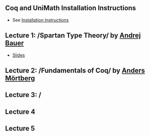 ## Coq and UniMath Installation Instructions
- See [Installation Instructions](installation.md)

## Lecture 1: /Spartan Type Theory/ by [Andrej Bauer](http://www.andrej.com)
- [Slides](2019-04-Birmingham/Part1_Spartan_Type_Theory/Spartan-Type-Theory.pdf)

## Lecture 2: /Fundamentals of Coq/ by [Anders Mörtberg](https://staff.math.su.se/anders.mortberg/)

## Lecture 3: /

## Lecture 4

## Lecture 5
